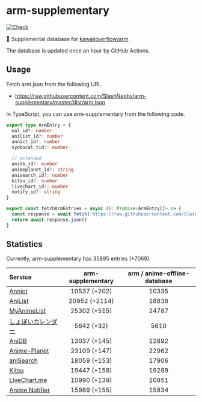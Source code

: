 # arm-supplementary

[![Check](https://github.com/SlashNephy/arm-supplementary/actions/workflows/check-node.yml/badge.svg)](https://github.com/SlashNephy/arm-supplementary/actions/workflows/check-node.yml)

💊 Supplemental database for [kawaiioverflow/arm](https://github.com/kawaiioverflow/arm)

The database is updated once an hour by GitHub Actions.

## Usage

Fetch arm.json from the following URL.

- https://raw.githubusercontent.com/SlashNephy/arm-supplementary/master/dist/arm.json

In TypeScript, you can use arm-supplementary from the following code.

```TypeScript
export type ArmEntry = {
  mal_id?: number
  anilist_id?: number
  annict_id?: number
  syobocal_tid?: number

  // extended
  anidb_id?: number
  animeplanet_id?: string
  anisearch_id?: number
  kitsu_id?: number
  livechart_id?: number
  notify_id?: string
}

export const fetchArmEntries = async (): Promise<ArmEntry[]> => {
  const response = await fetch('https://raw.githubusercontent.com/SlashNephy/arm-supplementary/master/dist/arm.json')
  return await response.json()
}
```

## Statistics

Currently, arm-supplementary has 35895 entries (+7069).

| Service                                     | arm-supplementary | arm / anime-offline-database |
| :------------------------------------------ | :---------------: | :--------------------------: |
| [Annict](https://annict.com)                |   10537 (+202)    |            10335             |
| [AniList](https://anilist.co)               |   20952 (+2114)   |            18838             |
| [MyAnimeList](https://myanimelist.net)      |   25302 (+515)    |            24787             |
| [しょぼいカレンダー](https://cal.syoboi.jp) |    5642 (+32)     |             5610             |
| [AniDB](https://anidb.net)                  |   13037 (+145)    |            12892             |
| [Anime-Planet](https://anime-planet.com)    |   23109 (+147)    |            22962             |
| [aniSearch](https://anisearch.com)          |   18059 (+153)    |            17906             |
| [Kitsu](https://kitsu.io)                   |   19447 (+158)    |            19289             |
| [LiveChart.me](https://livechart.me)        |   10990 (+139)    |            10851             |
| [Anime Notifier](https://notify.moe)        |   15989 (+155)    |            15834             |

